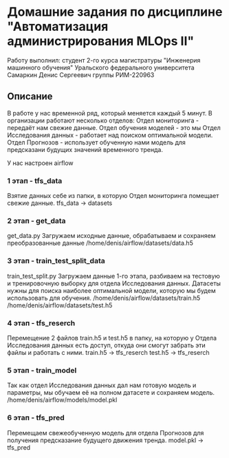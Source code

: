 
# Домашние задания по дисциплине "Автоматизация администрирования MLOps II"

Работу выполнил: студент 2-го курса магистратуры "Инженерия машинного обучения" Уральского федерального университета Самаркин Денис Сергеевич группы РИМ-220963 

## Описание

В работе у нас временной ряд, который меняется каждый 5 минут. В организации работают несколько отделов:
Отдел мониторинга - передаёт нам свежие данные.
Отдел обучения моделей - это мы
Отдел Исследования данных - работает над поиском оптимальной модели.
Отдел Прогнозов - использует обученную нами модель для предсказани будущих значений временного тренда.


У нас настроен airflow 

### 1 этап - tfs_data
Взятие данных себе из папки, в которую Отдел мониторинга помещает свежие данные.
tfs_data -> datasets

### 2 этап - get_data
get_data.py
Загружаем исходные данные, обрабатываем и сохраняем преобразованные данные
/home/denis/airflow/datasets/data.h5

### 3 этап - train_test_split_data
train_test_split.py
Загружаем данные 1-го этапа, разбиваем на тестовую и тренировочную выборку для отдела Исследования данных. Датасеты нужны для поиска наиболее оптимальной модели, которую мы будем использовать для обучения.
/home/denis/airflow/datasets/train.h5
/home/denis/airflow/datasets/test.h5

### 4 этап - tfs_reserch
Перемещение 2 файлов train.h5 и test.h5 в папку, на которую у Отдела Исследования данных есть доступ, откуда они смогут забрать эти файлы и работать с ними.
train.h5 -> tfs_reserch
test.h5 -> tfs_reserch

### 5 этап - train_model
Так как отдел Исследования данных дал нам готовую модель и параметры, мы обучаем её на полном датасете и сохраняем модель.
/home/denis/airflow/models/model.pkl

### 6 этап - tfs_pred
Перемещаем свежеобученную модель для отдела Прогнозов для получения предсказание будущего движения тренда.
model.pkl -> tfs_pred

